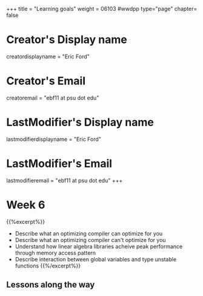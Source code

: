 +++
title = "Learning goals"
weight = 06103  #wwdpp
type="page"
chapter= false

# Creator's Display name
creatordisplayname = "Eric Ford"
# Creator's Email
creatoremail = "ebf11 at psu dot edu"
# LastModifier's Display name
lastmodifierdisplayname = "Eric Ford"
# LastModifier's Email
lastmodifieremail = "ebf11 at psu dot edu"
+++

# Week 6
{{%excerpt%}}
- Describe what an optimizing compiler can optimize for you
- Describe what an optimizing compiler can't optimize for you
- Understand how linear algebra libraries acheive peak performance through memory access pattern
- Describe interaction between global variables and type unstable functions 
{{%/excerpt%}}

## Lessons along the way
